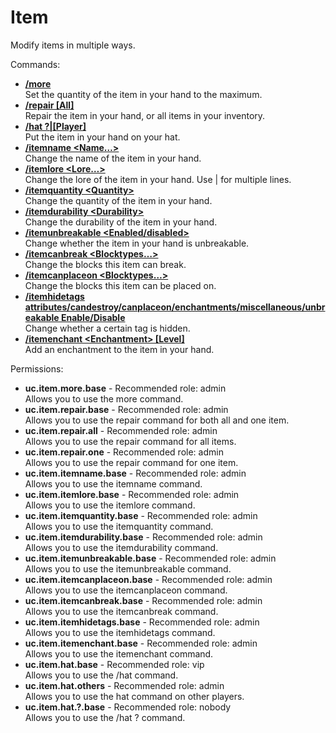 Item
====
Modify items in multiple ways.

Commands: <br>
* **[/more](../commands/more.md)**<br>Set the quantity of the item in your hand to the maximum.
* **[/repair \[All\]](../commands/repair.md)**<br>Repair the item in your hand, or all items in your inventory.
* **[/hat ?|\[Player\]](../commands/hat.md)**<br>Put the item in your hand on your hat.
* **[/itemname \<Name…\>](../commands/itemname.md)**<br>Change the name of the item in your hand.
* **[/itemlore \<Lore…\>](../commands/itemlore.md)**<br>Change the lore of the item in your hand. Use | for multiple lines.
* **[/itemquantity \<Quantity\>](../commands/itemquantity.md)**<br>Change the quantity of the item in your hand.
* **[/itemdurability \<Durability\>](../commands/itemdurability.md)**<br>Change the durability of the item in your hand.
* **[/itemunbreakable \<Enabled/disabled\>](../commands/itemunbreakable.md)**<br>Change whether the item in your hand is unbreakable.
* **[/itemcanbreak \<Blocktypes…\>](../commands/itemcanbreak.md)**<br>Change the blocks this item can break.
* **[/itemcanplaceon \<Blocktypes…\>](../commands/itemcanplaceon.md)**<br>Change the blocks this item can be placed on.
* **[/itemhidetags attributes/candestroy/canplaceon/enchantments/miscellaneous/unbreakable Enable/Disable](../commands/itemhidetags.md)**<br>Change whether a certain tag is hidden.
* **[/itemenchant \<Enchantment\> \[Level\]](../commands/itemenchant.md)**<br>Add an enchantment to the item in your hand.

Permissions: <br>
* **uc.item.more.base** - Recommended role: admin<br>Allows you to use the more command.
* **uc.item.repair.base** - Recommended role: admin<br>Allows you to use the repair command for both all and one item.
* **uc.item.repair.all** - Recommended role: admin<br>Allows you to use the repair command for all items.
* **uc.item.repair.one** - Recommended role: admin<br>Allows you to use the repair command for one item.
* **uc.item.itemname.base** - Recommended role: admin<br>Allows you to use the itemname command.
* **uc.item.itemlore.base** - Recommended role: admin<br>Allows you to use the itemlore command.
* **uc.item.itemquantity.base** - Recommended role: admin<br>Allows you to use the itemquantity command.
* **uc.item.itemdurability.base** - Recommended role: admin<br>Allows you to use the itemdurability command.
* **uc.item.itemunbreakable.base** - Recommended role: admin<br>Allows you to use the itemunbreakable command.
* **uc.item.itemcanplaceon.base** - Recommended role: admin<br>Allows you to use the itemcanplaceon command.
* **uc.item.itemcanbreak.base** - Recommended role: admin<br>Allows you to use the itemcanbreak command.
* **uc.item.itemhidetags.base** - Recommended role: admin<br>Allows you to use the itemhidetags command.
* **uc.item.itemenchant.base** - Recommended role: admin<br>Allows you to use the itemenchant command.
* **uc.item.hat.base** - Recommended role: vip<br>Allows you to use the /hat command.
* **uc.item.hat.others** - Recommended role: admin<br>Allows you to use the hat command on other players.
* **uc.item.hat.?.base** - Recommended role: nobody<br>Allows you to use the /hat ? command.
